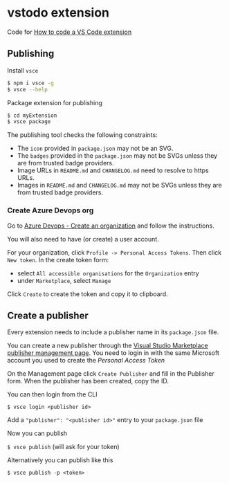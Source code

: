# vstodo extension

Code for [How to code a VS Code extension](https://www.youtube.com/watch?v=a5DX5pQ9p5M&t)

## Publishing

Install `vsce`

```bash
$ npm i vsce -g
$ vsce --help
```

Package extension for publishing

```bash
$ cd myExtension
$ vsce package
```

The publishing tool checks the following constraints:

- The `icon` provided in `package.json` may not be an SVG.
- The `badges` provided in the `package.json` may not be SVGs unless they are from trusted badge providers.
- Image URLs in `README.md` and `CHANGELOG.md` need to resolve to https URLs.
- Images in `README.md` and `CHANGELOG.md` may not be SVGs unless they are from trusted badge providers.

### Create Azure Devops org

Go to [Azure Devops - Create an organization](https://docs.microsoft.com/en-us/azure/devops/organizations/accounts/create-organization?view=azure-devops#create-an-organization) and follow the instructions.

You will also need to have (or create) a user account.

For your organization, click `Profile -> Personal Access Tokens`. Then click `New token`.
In the create token form:

- select `All accessible organisations` for the `Organization` entry
- under `Marketplace`, select `Manage`

Click `Create` to create the token and copy it to clipboard.

## Create a publisher

Every extension needs to include a publisher name in its `package.json` file.

You can create a new publisher through the [Visual Studio Marketplace publisher management page](https://marketplace.visualstudio.com/manage). You need to login in with the same Microsoft account you used to create the _Personal Access Token_

On the Management page click `Create Publisher` and fill in the Publisher form.
When the publisher has been created, copy the ID.

You can then login from the CLI

`$ vsce login <publisher id>`

Add a `"publisher": "<publisher id>"` entry to your `package.json` file

Now you can publish

`$ vsce publish` (will ask for your token)

Alternatively you can publish like this

`$ vsce publish -p <token>`
